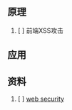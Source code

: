 ## 原理
1. [ ] 前端XSS攻击

## 应用

## 资料
1. [ ] [web security](https://developer.mozilla.org/en-US/docs/Web/Security)